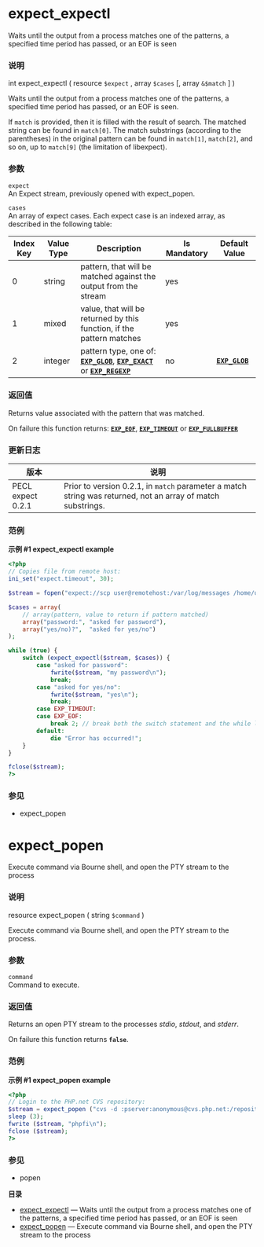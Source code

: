 expect\_expectl
===============

Waits until the output from a process matches one of the patterns, a
specified time period has passed, or an EOF is seen

### 说明

<span class="type">int</span> <span
class="methodname">expect\_expectl</span> ( <span
class="methodparam"><span class="type">resource</span> `$expect`</span>
, <span class="methodparam"><span class="type">array</span>
`$cases`</span> \[, <span class="methodparam"><span
class="type">array</span> `&$match`</span> \] )

Waits until the output from a process matches one of the patterns, a
specified time period has passed, or an EOF is seen.

If `match` is provided, then it is filled with the result of search. The
matched string can be found in `match[0]`. The match substrings
(according to the parentheses) in the original pattern can be found in
`match[1]`, `match[2]`, and so on, up to `match[9]` (the limitation of
libexpect).

### 参数

`expect`  
An Expect stream, previously opened with <span
class="function">expect\_popen</span>.

`cases`  
An array of expect cases. Each expect case is an indexed array, as
described in the following table:

| Index Key | Value Type | Description                                                                                                                                                                                                                                                                                                | Is Mandatory | Default Value                                                                             |
|-----------|------------|------------------------------------------------------------------------------------------------------------------------------------------------------------------------------------------------------------------------------------------------------------------------------------------------------------|--------------|-------------------------------------------------------------------------------------------|
| 0         | string     | pattern, that will be matched against the output from the stream                                                                                                                                                                                                                                           | yes          |                                                                                           |
| 1         | mixed      | value, that will be returned by this function, if the pattern matches                                                                                                                                                                                                                                      | yes          |                                                                                           |
| 2         | integer    | pattern type, one of: <a href="/expect/constants.html#" class="link"><strong><code>EXP_GLOB</code></strong></a>, <a href="/expect/constants.html#" class="link"><strong><code>EXP_EXACT</code></strong></a> or <a href="/expect/constants.html#" class="link"><strong><code>EXP_REGEXP</code></strong></a> | no           | <a href="/expect/constants.html#" class="link"><strong><code>EXP_GLOB</code></strong></a> |

### 返回值

Returns value associated with the pattern that was matched.

On failure this function returns:
<a href="/expect/constants.html#" class="link"><strong><code>EXP_EOF</code></strong></a>,
<a href="/expect/constants.html#" class="link"><strong><code>EXP_TIMEOUT</code></strong></a>
or
<a href="/expect/constants.html#" class="link"><strong><code>EXP_FULLBUFFER</code></strong></a>

### 更新日志

| 版本              | 说明                                                                                                        |
|-------------------|-------------------------------------------------------------------------------------------------------------|
| PECL expect 0.2.1 | Prior to version 0.2.1, in `match` parameter a match string was returned, not an array of match substrings. |

### 范例

**示例 \#1 <span class="function">expect\_expectl</span> example**

``` php
<?php
// Copies file from remote host:
ini_set("expect.timeout", 30);

$stream = fopen("expect://scp user@remotehost:/var/log/messages /home/user/messages.txt", "r");

$cases = array(
    // array(pattern, value to return if pattern matched)
    array("password:", "asked for password"),
    array("yes/no)?",  "asked for yes/no")
);

while (true) {
    switch (expect_expectl($stream, $cases)) {
        case "asked for password":
            fwrite($stream, "my password\n");
            break;
        case "asked for yes/no":
            fwrite($stream, "yes\n");
            break;
        case EXP_TIMEOUT:
        case EXP_EOF:
            break 2; // break both the switch statement and the while loop
        default:
            die "Error has occurred!";
    }
}

fclose($stream);
?>
```

### 参见

-   <span class="function">expect\_popen</span>

expect\_popen
=============

Execute command via Bourne shell, and open the PTY stream to the process

### 说明

<span class="type">resource</span> <span
class="methodname">expect\_popen</span> ( <span
class="methodparam"><span class="type">string</span> `$command`</span> )

Execute command via Bourne shell, and open the PTY stream to the
process.

### 参数

`command`  
Command to execute.

### 返回值

Returns an open PTY stream to the processes *stdio*, *stdout*, and
*stderr*.

On failure this function returns **`false`**.

### 范例

**示例 \#1 <span class="function">expect\_popen</span> example**

``` php
<?php
// Login to the PHP.net CVS repository:
$stream = expect_popen ("cvs -d :pserver:anonymous@cvs.php.net:/repository login");
sleep (3);
fwrite ($stream, "phpfi\n");
fclose ($stream);
?>
```

### 参见

-   <span class="function">popen</span>

**目录**

-   [expect\_expectl](/ref/expect.html#expect_expectl) — Waits until the
    output from a process matches one of the patterns, a specified time
    period has passed, or an EOF is seen
-   [expect\_popen](/ref/expect.html#expect_popen) — Execute command via
    Bourne shell, and open the PTY stream to the process
